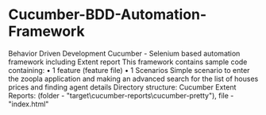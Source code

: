 # Cucumber-BDD-Automation-Framework
Behavior Driven Development Cucumber - Selenium based automation framework including Extent report
This framework contains sample code containing:
•	1 feature (feature file)
•	1 Scenarios
Simple scenario to enter the zoopla application and making an advanced search for the list of houses prices and finding agent details
Directory structure:
Cucumber Extent Reports: (folder - "target\cucumber-reports\cucumber-pretty"), file - "index.html"


